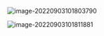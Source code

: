 ![image-20220903101803790](http://doc.xjfyt.top/markdown_img/image-20220903101803790.png)



![image-20220903101811881](http://doc.xjfyt.top/markdown_img/image-20220903101811881.png)